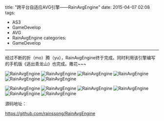 ﻿title: "跨平台自适应AVG引擎——RainAvgEngine"
date: 2015-04-07 02:08 
tags: 
- AS3
- GameDevelop
- AVG
- RainAvgEngine
categories:
- GameDevelop
---

经过不断的折（mo）腾（yu），RainAvgEngine终于完成。同时利用该引擎编写的手机版《逃出青龙山》也完成。撒花~~~


![RainAvgEngine](.\images\rain_avg_engine.jpg "RainAvgEngine")
![RainAvgEngine](./images/rain_avg_engine.jpg "RainAvgEngine")
![RainAvgEngine](/images/rain_avg_engine.jpg "RainAvgEngine")
![RainAvgEngine](\images\rain_avg_engine.jpg "RainAvgEngine")
![RainAvgEngine](images/rain_avg_engine.jpg "RainAvgEngine")
![RainAvgEngine](images\rain_avg_engine.jpg "RainAvgEngine")


![RainAvgEngine](..\images\rain_avg_engine.jpg "RainAvgEngine")
![RainAvgEngine](.\..\images\rain_avg_engine.jpg "RainAvgEngine")
![RainAvgEngine](./../images/rain_avg_engine.jpg "RainAvgEngine")
![RainAvgEngine](../images/rain_avg_engine.jpg "RainAvgEngine")
![RainAvgEngine](..\images\rain_avg_engine.jpg "RainAvgEngine")
![RainAvgEngine](../images/rain_avg_engine.jpg "RainAvgEngine")


源码地址：

https://github.com/rainssong/RainAvgEngine